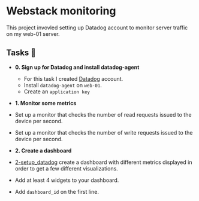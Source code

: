 # Webstack monitoring

This project invovled setting up Datadog account to monitor server traffic
on my web-01 server.

## Tasks :page_with_curl:

* **0. Sign up for Datadog and install datadog-agent**
  * For this task I created [Datadog](https://www.datadoghq.com/) account.
   * Install `datadog-agent` on `web-01`.
   * Create an `application key`

* **1. Monitor some metrics**
 * Set up a monitor that checks the number of read requests issued to the
 device per second.
 * Set up a monitor that checks the number of write requests issued to the 
 device per second.

* **2. Create a dashboard**
 * [2-setup_datadog](./2-setup_datadog) create a dashboard with different 
 metrics displayed in order to get a few different visualizations.
* Add at least 4 widgets to your dashboard.
* Add `dashboard_id` on the first line.


